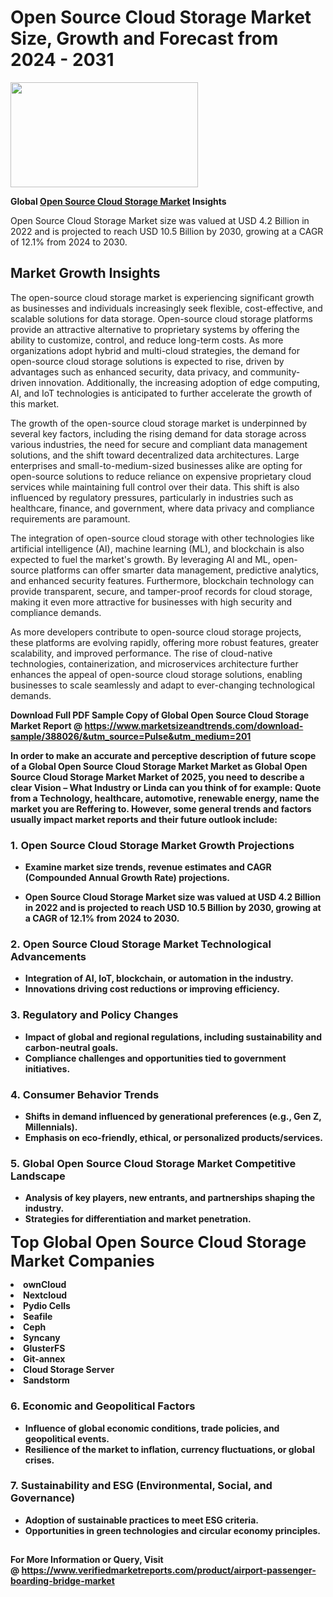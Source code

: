 <H1>Open Source Cloud Storage Market Size, Growth and Forecast from 2024 - 2031</H1><img class="aligncenter size-medium wp-image-584254" src="https://thirdeyenews.in/wp-content/uploads/2024/09/Global-Market-Research-300x168.jpeg" alt="" width="300" height="168" /><p><strong>Global&nbsp;<a href="https://www.marketsizeandtrends.com/download-sample/388026/&amp;utm_source=Pulse&amp;utm_medium=201">Open Source Cloud Storage Market</a> Insights</strong></p><p>Open Source Cloud Storage Market size was valued at USD 4.2 Billion in 2022 and is projected to reach USD 10.5 Billion by 2030, growing at a CAGR of 12.1% from 2024 to 2030.</p><p><h2>Market Growth Insights</h2> <p>The open-source cloud storage market is experiencing significant growth as businesses and individuals increasingly seek flexible, cost-effective, and scalable solutions for data storage. Open-source cloud storage platforms provide an attractive alternative to proprietary systems by offering the ability to customize, control, and reduce long-term costs. As more organizations adopt hybrid and multi-cloud strategies, the demand for open-source cloud storage solutions is expected to rise, driven by advantages such as enhanced security, data privacy, and community-driven innovation. Additionally, the increasing adoption of edge computing, AI, and IoT technologies is anticipated to further accelerate the growth of this market.</p> <p><strong></strong></p> <p>The growth of the open-source cloud storage market is underpinned by several key factors, including the rising demand for data storage across various industries, the need for secure and compliant data management solutions, and the shift toward decentralized data architectures. Large enterprises and small-to-medium-sized businesses alike are opting for open-source solutions to reduce reliance on expensive proprietary cloud services while maintaining full control over their data. This shift is also influenced by regulatory pressures, particularly in industries such as healthcare, finance, and government, where data privacy and compliance requirements are paramount.</p> <p>The integration of open-source cloud storage with other technologies like artificial intelligence (AI), machine learning (ML), and blockchain is also expected to fuel the market's growth. By leveraging AI and ML, open-source platforms can offer smarter data management, predictive analytics, and enhanced security features. Furthermore, blockchain technology can provide transparent, secure, and tamper-proof records for cloud storage, making it even more attractive for businesses with high security and compliance demands.</p> <p>As more developers contribute to open-source cloud storage projects, these platforms are evolving rapidly, offering more robust features, greater scalability, and improved performance. The rise of cloud-native technologies, containerization, and microservices architecture further enhances the appeal of open-source cloud storage solutions, enabling businesses to scale seamlessly and adapt to ever-changing technological demands.</p> <p><strong></p><p><span class=""><strong>Download Full PDF Sample Copy of Global Open Source Cloud Storage Market Report</strong> @ <a href="https://www.marketsizeandtrends.com/download-sample/388026/&amp;utm_source=Pulse&amp;utm_medium=201" target="_blank">https://www.marketsizeandtrends.com/download-sample/388026/&amp;utm_source=Pulse&amp;utm_medium=201</a></span></p><p>In order to make an accurate and perceptive description of future scope of a Global&nbsp;Open Source Cloud Storage Market Market as Global&nbsp;Open Source Cloud Storage Market Market of 2025, you need to describe a clear Vision &ndash; What Industry or Linda can you think of for example: Quote from a Technology, healthcare, automotive, renewable energy, name the market you are Reffering to. However, some general trends and factors usually impact market reports and their future outlook include:</p><h3>1.&nbsp;<strong>Open Source Cloud Storage Market Growth Projections</strong></h3><ul><li>Examine market size trends, revenue estimates and CAGR (Compounded Annual Growth Rate) projections.</li><li><p>Open Source Cloud Storage Market size was valued at USD 4.2 Billion in 2022 and is projected to reach USD 10.5 Billion by 2030, growing at a CAGR of 12.1% from 2024 to 2030.</p></li></ul><h3>2.&nbsp;<strong>Open Source Cloud Storage Market Technological Advancements</strong></h3><ul><li>Integration of AI, IoT, blockchain, or automation in the industry.</li><li>Innovations driving cost reductions or improving efficiency.</li></ul><h3>3.&nbsp;<strong>Regulatory and Policy Changes</strong></h3><ul><li>Impact of global and regional regulations, including sustainability and carbon-neutral goals.</li><li>Compliance challenges and opportunities tied to government initiatives.</li></ul><h3>4.&nbsp;<strong>Consumer Behavior Trends</strong></h3><ul><li>Shifts in demand influenced by generational preferences (e.g., Gen Z, Millennials).</li><li>Emphasis on eco-friendly, ethical, or personalized products/services.</li></ul><h3>5.&nbsp;<strong>Global Open Source Cloud Storage Market Competitive Landscape</strong></h3><ul><li>Analysis of key players, new entrants, and partnerships shaping the industry.</li><li>Strategies for differentiation and market penetration.</li></ul><p data-pm-slice="1 1 []"><span style="color: inherit; font-family: inherit; font-size: 25px;">Top Global Open Source Cloud Storage Market Companies</span></p><div class="" data-test-id=""><p><li>ownCloud</li><li> Nextcloud</li><li> Pydio Cells</li><li> Seafile</li><li> Ceph</li><li> Syncany</li><li> GlusterFS</li><li> Git-annex</li><li> Cloud Storage Server</li><li> Sandstorm</li></p></div><h3>6.&nbsp;<strong>Economic and Geopolitical Factors</strong></h3><ul><li>Influence of global economic conditions, trade policies, and geopolitical events.</li><li>Resilience of the market to inflation, currency fluctuations, or global crises.</li></ul><h3>7.&nbsp;<strong>Sustainability and ESG (Environmental, Social, and Governance)</strong></h3><ul><li>Adoption of sustainable practices to meet ESG criteria.</li><li>Opportunities in green technologies and circular economy principles.</li></ul><h2><strong style="font-size: 14px;">For More Information or Query, Visit @&nbsp;</strong><a style="background-color: #ffffff; font-size: 14px;" href="https://www.marketsizeandtrends.com/report/open-source-cloud-storage-market/" target="_blank">https://www.verifiedmarketreports.com/product/airport-passenger-boarding-bridge-market</a></h2>